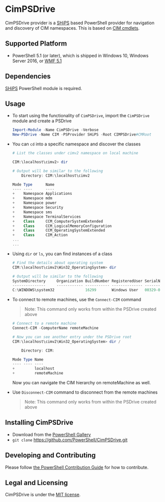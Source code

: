 # CimPSDrive

CimPSDrive provider is a [SHiPS](https://github.com/PowerShell/SHiPS) based PowerShell provider for navigation and discovery of CIM namespaces.
This is based on [CIM cmdlets][cim].

## Supported Platform

- PowerShell 5.1 (or later), which is shipped in Windows 10, Windows Server 2016, or [WMF 5.1][wmf51]

## Dependencies

[SHiPS](https://github.com/PowerShell/SHiPS) PowerShell module is required.

## Usage

- To start using the functionality of `CimPSDrive`, import the `CimPSDrive` module and create a PSDrive

    ```powershell
    Import-Module -Name CimPSDrive -Verbose
    New-PSDrive -Name CIM -PSProvider SHiPS -Root CIMPSDrive#CMRoot
    ```

- You can `cd` into a specific namespace and discover the classes
    ```powershell
    # List the classes under cimv2 namespace on local machine

    CIM:\localhost\cimv2> dir

    # Output will be similar to the following
        Directory: CIM:\localhost\cimv2

    Mode Type      Name
    ---- ----      ----
    +    Namespace Applications
    +    Namespace mdm
    +    Namespace power
    +    Namespace Security
    +    Namespace sms
    +    Namespace TerminalServices
    +    Class     CCM_ComputerSystemExtended
    +    Class     CCM_LogicalMemoryConfiguration
    +    Class     CCM_OperatingSystemExtended
    +    Class     CIM_Action
    ...
    ...
    ```

- Using `dir` or `ls`, you can find instances of a class

    ```powershell
    # Find the details about operating system
    CIM:\localhost\cimv2\Win32_OperatingSystem> dir

    # Output will be similar to the following
    SystemDirectory     Organization BuildNumber RegisteredUser SerialNumber            Version    PSComputerName
    ---------------     ------------ ----------- -------------- ------------            -------    --------------
    C:\WINDOWS\system32              16299       Windows User   00329-00000-00003-AA424 10.0.16299 localhost
    ```

- To connect to remote machines, use the `Connect-CIM` command
    > Note: This command only  works from within the PSDrive created above

    ```powershell
    # Connect to a remote machine
    Connect-CIM -ComputerName remoteMachine

    # Now you can see another entry under the PSDrive root
    CIM:\localhost\cimv2\Win32_OperatingSystem> dir /

        Directory: CIM:

    Mode Type Name
    ---- ---- ----
    +         localhost
    +         remoteMachine
    ```

    Now you can navigate the CIM hierarchy on remoteMachine as well.

- Use `Disconnect-CIM` command to disconnect from the remote machines
    > Note: This command only  works from within the PSDrive created above

## Installing CimPSDrive

- Download from the [PowerShell Gallery][psgallery]
- `git clone` https://github.com/PowerShell/CimPSDrive.git

## Developing and Contributing

Please follow [the PowerShell Contribution Guide][contribution] for how to contribute.

## Legal and Licensing

CimPSDrive is under the [MIT license][license].

[cim]: https://docs.microsoft.com/en-us/powershell/module/cimcmdlets
[wmf51]: https://www.microsoft.com/en-us/download/details.aspx?id=54616
[psgallery]: https://www.powershellgallery.com/packages/CimPSDrive
[contribution]: https://github.com/PowerShell/PowerShell/blob/master/.github/CONTRIBUTING.md
[license]: LICENSE.txt
